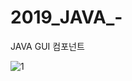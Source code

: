 # 2019_JAVA_-

 JAVA GUI 컴포넌트

![1](https://user-images.githubusercontent.com/60876477/92682652-d80cf700-f36b-11ea-8152-5e4e48e512f9.PNG)
